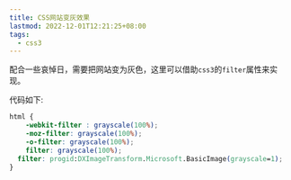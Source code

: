 ```yaml
---
title: CSS网站变灰效果
lastmod: 2022-12-01T12:21:25+08:00
tags:
  - css3
---
```


配合一些哀悼日，需要把网站变为灰色，这里可以借助`css3`的`filter`属性来实现。

代码如下:

```css
html {
    -webkit-filter : grayscale(100%);
    -moz-filter: grayscale(100%);
    -o-filter: grayscale(100%);
    filter: grayscale(100%);
  filter: progid:DXImageTransform.Microsoft.BasicImage(grayscale=1);
}
```

